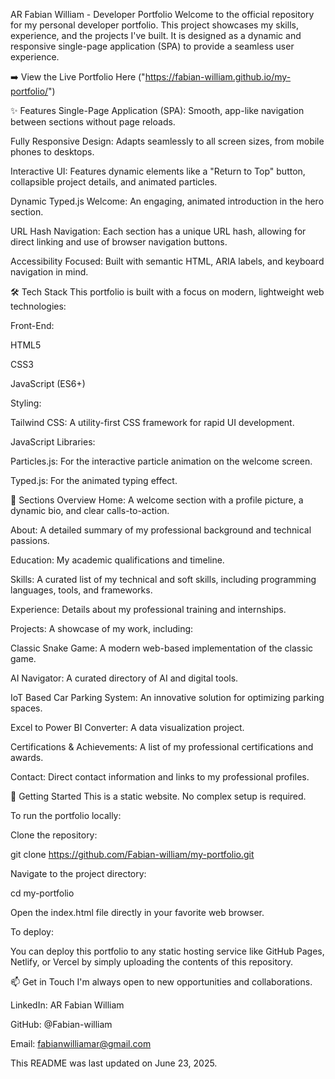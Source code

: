 AR Fabian William - Developer Portfolio
Welcome to the official repository for my personal developer portfolio. This project showcases my skills, experience, and the projects I've built. It is designed as a dynamic and responsive single-page application (SPA) to provide a seamless user experience.

➡️ View the Live Portfolio Here ("https://fabian-william.github.io/my-portfolio/")

✨ Features
Single-Page Application (SPA): Smooth, app-like navigation between sections without page reloads.

Fully Responsive Design: Adapts seamlessly to all screen sizes, from mobile phones to desktops.

Interactive UI: Features dynamic elements like a "Return to Top" button, collapsible project details, and animated particles.

Dynamic Typed.js Welcome: An engaging, animated introduction in the hero section.

URL Hash Navigation: Each section has a unique URL hash, allowing for direct linking and use of browser navigation buttons.

Accessibility Focused: Built with semantic HTML, ARIA labels, and keyboard navigation in mind.

🛠️ Tech Stack
This portfolio is built with a focus on modern, lightweight web technologies:

Front-End:

HTML5

CSS3

JavaScript (ES6+)

Styling:

Tailwind CSS: A utility-first CSS framework for rapid UI development.

JavaScript Libraries:

Particles.js: For the interactive particle animation on the welcome screen.

Typed.js: For the animated typing effect.

📂 Sections Overview
Home: A welcome section with a profile picture, a dynamic bio, and clear calls-to-action.

About: A detailed summary of my professional background and technical passions.

Education: My academic qualifications and timeline.

Skills: A curated list of my technical and soft skills, including programming languages, tools, and frameworks.

Experience: Details about my professional training and internships.

Projects: A showcase of my work, including:

Classic Snake Game: A modern web-based implementation of the classic game.

AI Navigator: A curated directory of AI and digital tools.

IoT Based Car Parking System: An innovative solution for optimizing parking spaces.

Excel to Power BI Converter: A data visualization project.

Certifications & Achievements: A list of my professional certifications and awards.

Contact: Direct contact information and links to my professional profiles.

🚀 Getting Started
This is a static website. No complex setup is required.

To run the portfolio locally:

Clone the repository:

git clone https://github.com/Fabian-william/my-portfolio.git

Navigate to the project directory:

cd my-portfolio

Open the index.html file directly in your favorite web browser.

To deploy:

You can deploy this portfolio to any static hosting service like GitHub Pages, Netlify, or Vercel by simply uploading the contents of this repository.

📫 Get in Touch
I'm always open to new opportunities and collaborations.

LinkedIn: AR Fabian William

GitHub: @Fabian-william

Email: fabianwilliamar@gmail.com

This README was last updated on June 23, 2025.
